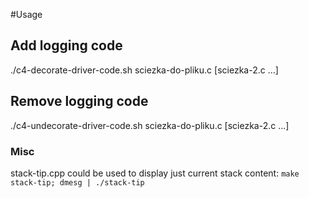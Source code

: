 #Usage
## Add logging code
./c4-decorate-driver-code.sh sciezka-do-pliku.c [sciezka-2.c ...]
## Remove logging code
./c4-undecorate-driver-code.sh sciezka-do-pliku.c [sciezka-2.c ...]

### Misc
stack-tip.cpp could be used to display just current stack content:
`make stack-tip; dmesg | ./stack-tip`
